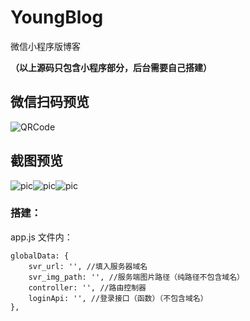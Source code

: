 # YoungBlog
微信小程序版博客 

**（以上源码只包含小程序部分，后台需要自己搭建）**

## 微信扫码预览

![QRCode](https://www.liujiayang.cn/psyduck/gh_81a98266fb8e_344.jpg)

## 截图预览

![pic](https://www.liujiayang.cn/psyduck/1.jpg)![pic](https://www.liujiayang.cn/psyduck/2.jpg)![pic](https://www.liujiayang.cn/psyduck/3.jpg)

### 搭建：

app.js 文件内：

```
globalData: {
    svr_url: '', //填入服务器域名
    svr_img_path: '', //服务端图片路径（纯路径不包含域名）
    controller: '', //路由控制器
    loginApi: '', //登录接口（函数）（不包含域名）
},
```
